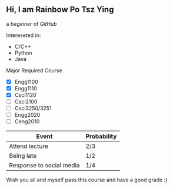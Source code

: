 ## Hi, I am Rainbow Po Tsz Ying
a *beginner* of _GitHub_

Intereseted in:
* C/C++
* Python
* Java

Major Required Course
- [x] Engg1100
- [x] Engg1110
- [x] Csci1120
- [ ] Csci2100
- [ ] Csci3250/3251
- [ ] Engg2020
- [ ] Ceng2010

Event | Probability
------------ | -------------
Attend lecture | 2/3
Being late | 1/2
Response to social media | 1/4

Wish you all and myself pass this course and have a good grade :)
